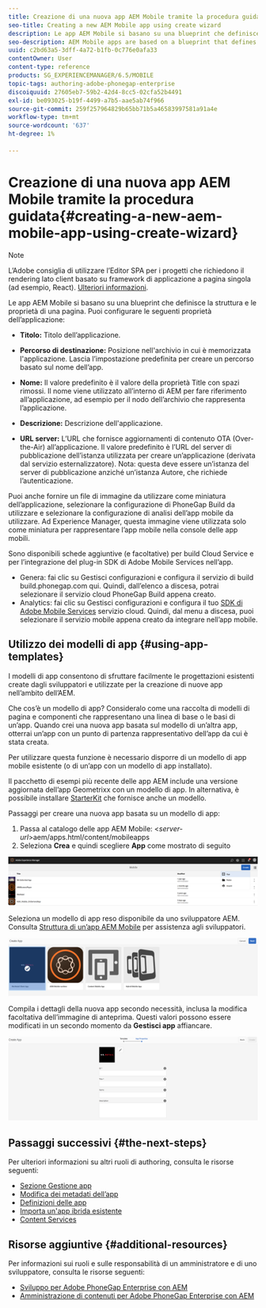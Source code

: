 ```yaml
---
title: Creazione di una nuova app AEM Mobile tramite la procedura guidata
seo-title: Creating a new AEM Mobile app using create wizard
description: Le app AEM Mobile si basano su una blueprint che definisce la struttura e le proprietà di una pagina. Segui questa pagina per scoprire come creare una nuova app basata su un modello di app.
seo-description: AEM Mobile apps are based on a blueprint that defines a page structure and properties. Follow this page to learn about how to create a new app based on an app template.
uuid: c2bd63a5-3dff-4a72-b1fb-0c776e0afa33
contentOwner: User
content-type: reference
products: SG_EXPERIENCEMANAGER/6.5/MOBILE
topic-tags: authoring-adobe-phonegap-enterprise
discoiquuid: 27605eb7-59b2-42d4-8cc5-02cfa52b4491
exl-id: be093025-b19f-4499-a7b5-aae5ab74f966
source-git-commit: 259f257964829b65bb71b5a46583997581a91a4e
workflow-type: tm+mt
source-wordcount: '637'
ht-degree: 1%

---
```


# Creazione di una nuova app AEM Mobile tramite la procedura guidata{#creating-a-new-aem-mobile-app-using-create-wizard}

>[!NOTE]
>
>L’Adobe consiglia di utilizzare l’Editor SPA per i progetti che richiedono il rendering lato client basato su framework di applicazione a pagina singola (ad esempio, React). [Ulteriori informazioni](/help/sites-developing/spa-overview.md).

Le app AEM Mobile si basano su una blueprint che definisce la struttura e le proprietà di una pagina. Puoi configurare le seguenti proprietà dell’applicazione:

* **Titolo:** Titolo dell’applicazione.
* **Percorso di destinazione:** Posizione nell&#39;archivio in cui è memorizzata l&#39;applicazione. Lascia l’impostazione predefinita per creare un percorso basato sul nome dell’app.

* **Nome:** Il valore predefinito è il valore della proprietà Title con spazi rimossi. Il nome viene utilizzato all’interno di AEM per fare riferimento all’applicazione, ad esempio per il nodo dell’archivio che rappresenta l’applicazione.
* **Descrizione:** Descrizione dell&#39;applicazione.
* **URL server:** L’URL che fornisce aggiornamenti di contenuto OTA (Over-the-Air) all’applicazione. Il valore predefinito è l’URL del server di pubblicazione dell’istanza utilizzata per creare un’applicazione (derivata dal servizio esternalizzatore). Nota: questa deve essere un’istanza del server di pubblicazione anziché un’istanza Autore, che richiede l’autenticazione.

Puoi anche fornire un file di immagine da utilizzare come miniatura dell’applicazione, selezionare la configurazione di PhoneGap Build da utilizzare e selezionare la configurazione di analisi dell’app mobile da utilizzare. Ad Experience Manager, questa immagine viene utilizzata solo come miniatura per rappresentare l’app mobile nella console delle app mobili.

Sono disponibili schede aggiuntive (e facoltative) per build Cloud Service e per l’integrazione del plug-in SDK di Adobe Mobile Services nell’app.

* Genera: fai clic su Gestisci configurazioni e configura il servizio di build build.phonegap.com qui. Quindi, dall’elenco a discesa, potrai selezionare il servizio cloud PhoneGap Build appena creato.
* Analytics: fai clic su Gestisci configurazioni e configura il tuo [SDK di Adobe Mobile Services](https://experienceleague.adobe.com/docs/mobile-services/using/home.html) servizio cloud. Quindi, dal menu a discesa, puoi selezionare il servizio mobile appena creato da integrare nell’app mobile.

## Utilizzo dei modelli di app {#using-app-templates}

I modelli di app consentono di sfruttare facilmente le progettazioni esistenti create dagli sviluppatori e utilizzate per la creazione di nuove app nell’ambito dell’AEM.

Che cos’è un modello di app? Consideralo come una raccolta di modelli di pagina e componenti che rappresentano una linea di base o le basi di un’app.
Quando crei una nuova app basata sul modello di un’altra app, otterrai un’app con un punto di partenza rappresentativo dell’app da cui è stata creata.

Per utilizzare questa funzione è necessario disporre di un modello di app mobile esistente (o di un’app con un modello di app installato).

Il pacchetto di esempi più recente delle app AEM include una versione aggiornata dell’app Geometrixx con un modello di app. In alternativa, è possibile installare [StarterKit](https://github.com/Adobe-Marketing-Cloud-Apps/aem-phonegap-starter-kit) che fornisce anche un modello.

Passaggi per creare una nuova app basata su un modello di app:

1. Passa al catalogo delle app AEM Mobile: &lt;*server-url*>aem/apps.html/content/mobileapps
1. Seleziona **Crea** e quindi scegliere **App** come mostrato di seguito

![chlimage_1-158](assets/chlimage_1-158.png)

Seleziona un modello di app reso disponibile da uno sviluppatore AEM. Consulta [Struttura di un’app AEM Mobile](/help/mobile/phonegap-structure-an-app.md) per assistenza agli sviluppatori.

![chlimage_1-159](assets/chlimage_1-159.png)

Compila i dettagli della nuova app secondo necessità, inclusa la modifica facoltativa dell’immagine di anteprima. Questi valori possono essere modificati in un secondo momento da **Gestisci app** affiancare.

![chlimage_1-160](assets/chlimage_1-160.png)

## Passaggi successivi {#the-next-steps}

Per ulteriori informazioni su altri ruoli di authoring, consulta le risorse seguenti:

* [Sezione Gestione app](/help/mobile/phonegap-app-details-tile.md)
* [Modifica dei metadati dell’app](/help/mobile/phonegap-editmetadata.md)
* [Definizioni delle app](/help/mobile/phonegap-app-definitions.md)
* [Importa un&#39;app ibrida esistente](/help/mobile/phonegap-adding-content-to-imported-app.md)
* [Content Services](/help/mobile/develop-content-as-a-service.md)

## Risorse aggiuntive {#additional-resources}

Per informazioni sui ruoli e sulle responsabilità di un amministratore e di uno sviluppatore, consulta le risorse seguenti:

* [Sviluppo per Adobe PhoneGap Enterprise con AEM](/help/mobile/developing-in-phonegap.md)
* [Amministrazione di contenuti per Adobe PhoneGap Enterprise con AEM](/help/mobile/administer-phonegap.md)
